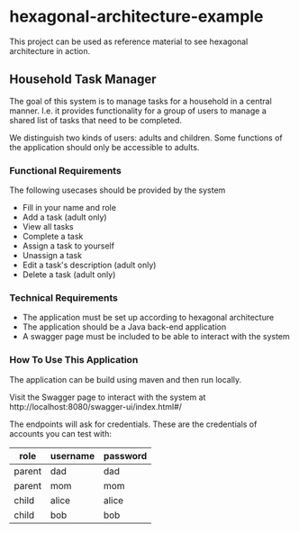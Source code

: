 # hexagonal-architecture-example
This project can be used as reference material to see hexagonal architecture in action. 

## Household Task Manager
The goal of this system is to manage tasks for a household in a central manner. I.e. it provides functionality for a group of users to manage a shared list of tasks that need to be completed.

We distinguish two kinds of users: adults and children. Some functions of the application should only be accessible to adults.

### Functional Requirements
The following usecases should be provided by the system
- Fill in your name and role
- Add a task (adult only)
- View all tasks
- Complete a task
- Assign a task to yourself
- Unassign a task
- Edit a task's description (adult only)
- Delete a task (adult only)

### Technical Requirements
- The application must be set up according to hexagonal architecture
- The application should be a Java back-end application
- A swagger page must be included to be able to interact with the system

### How To Use This Application
The application can be build using maven and then run locally. 

Visit the Swagger page to interact with the system at http://localhost:8080/swagger-ui/index.html#/

The endpoints will ask for credentials. These are the credentials of accounts you can test with:


| role   | username | password |
|--------|----------|----------|
| parent | dad      | dad      |
| parent | mom      | mom      |
| child  | alice    | alice    |
| child  | bob      | bob      |




